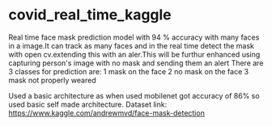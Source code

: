 # covid_real_time_kaggle

Real time face mask prediction model with 94 % accuracy with many faces in a image.It can track as many faces and in the real time detect the mask with open cv.extending this with an aler.This will be furthur enhanced using capturing person's image with no mask and sending them an alert
There are 3 classes for prediction are:
1 mask on the face
2 no mask on the face
3 mask not properly weared


Used a basic architecture as when used mobilenet got accuracy of 86% so used basic self made architecture.
Dataset link: https://www.kaggle.com/andrewmvd/face-mask-detection
